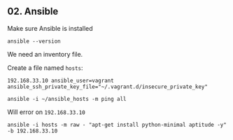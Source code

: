## 02. Ansible

Make sure Ansible is installed

```
ansible --version
```

We need an inventory file.

Create a file named `hosts`:

```
192.168.33.10 ansible_user=vagrant ansible_ssh_private_key_file="~/.vagrant.d/insecure_private_key"
```

```
ansible -i ~/ansible_hosts -m ping all
```

Will error on `192.168.33.10`

```
ansible -i hosts -m raw - "apt-get install python-minimal aptitude -y" -b 192.168.33.10
```

